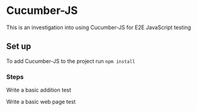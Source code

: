 # Cucumber-JS

This is an investigation into using Cucumber-JS for E2E JavaScript testing

## Set up

To add Cucumber-JS to the project run `npm install`


### Steps

Write a basic addition test

Write a basic web page test
